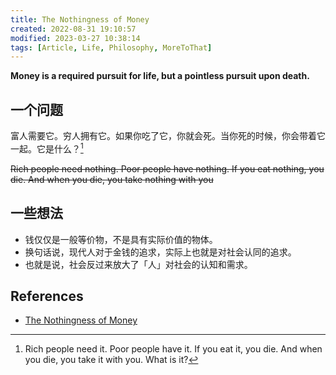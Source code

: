 ```yaml
---
title: The Nothingness of Money
created: 2022-08-31 19:10:57
modified: 2023-03-27 10:38:14
tags: [Article, Life, Philosophy, MoreToThat]
---
```


**Money is a required pursuit for life, but a pointless pursuit upon death.**

## 一个问题

富人需要它。穷人拥有它。如果你吃了它，你就会死。当你死的时候，你会带着它一起。它是什么？[^1]

~~Rich people need nothing. Poor people have nothing. If you eat nothing, you die. And when you die, you take nothing with you~~

## 一些想法

- 钱仅仅是一般等价物，不是具有实际价值的物体。
- 换句话说，现代人对于金钱的追求，实际上也就是对社会认同的追求。
- 也就是说，社会反过来放大了「人」对社会的认知和需求。

## References

- [The Nothingness of Money](https://moretothat.com/the-nothingness-of-money/)

[^1]: Rich people need it. Poor people have it. If you eat it, you die. And when you die, you take it with you. What is it?
